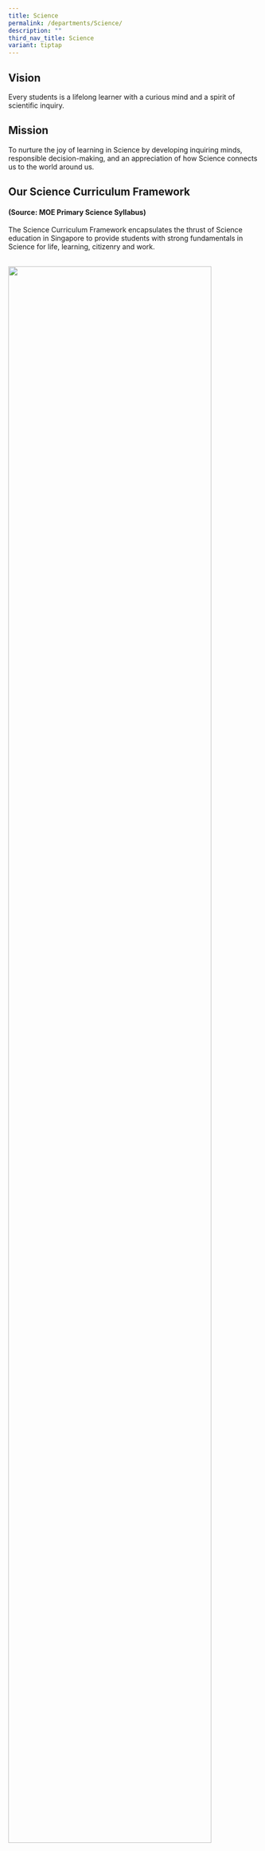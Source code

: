 ```yaml
---
title: Science
permalink: /departments/Science/
description: ""
third_nav_title: Science
variant: tiptap
---
```

<h2>Vision</h2>
<p>Every students is a lifelong learner with a curious mind and a spirit
of scientific inquiry.</p>
<h2>Mission</h2>
<p>To nurture the joy of learning in Science by developing inquiring minds,
responsible decision-making, and an appreciation of how Science connects
us to the world around us.</p>
<h2>Our Science Curriculum Framework</h2>
<p></p>
<h4>(Source: MOE Primary Science Syllabus)</h4>
<p>The Science Curriculum Framework encapsulates the thrust of Science education
in Singapore to provide students with strong fundamentals in Science for
life, learning, citizenry and work.
<br>
<br>
</p>
<div class="isomer-image-wrapper">
<img style="width:90%" height="auto" width="100%" src="/images/framework 2.png">
</div>
<p></p>
<h2></h2>
<p>Concordians are given opportunities to develop the ways of thinking and
doing science through various learning experiences. They engage in discussions,
hands-on activities and the use of SPAKLE kits bring Science to life in
the classroom.
<br>
<br>
</p>
<div class="isomer-image-wrapper">
<img style="width:40%" height="auto" width="100%" src="/images/Opportunities_1.jpg">
</div>
<p>
<br>
</p>
<div class="isomer-image-wrapper">
<img style="width:45%" height="auto" width="100%" src="/images/Oppurtunities_2.jpg">
</div>
<p>
<br>
</p>
<h3><strong>Science Key Programmes</strong></h3>
<p></p>
<ol data-tight="true" class="tight">
<li>
<p><strong>COL.OURS @ Primary 1 &amp; 2: Centre of Learning - Our Unique Research in Science</strong>
</p>
</li>
</ol>
<div class="isomer-image-wrapper">
<img style="width:45%" height="auto" width="100%" src="/images/Colours.jpg">
</div>
<p>At COL.OURS, we believe that the spirit of scientific inquiry begins early.
Although there is no formal Science curriculum at the Primary 1 and 2 levels,
our young learners are immersed in rich and exciting experiences that ignite
their curiosity about the world around them.</p>
<p></p>
<p>Through engaging science videos, hand-on activities both inside and outside
the classroom, and a thoughtfully curated selection of non-fiction Science
books, students are encouraged to explore, ask questions, and discover.</p>
<p></p>
<p>COL.OURS@ Primary 1&amp;2 lays a strong foundation for a lifelong love
of Science by nurturing inquisitive minds and a sense of wonder in every
child.
<br>
</p>
<ol start="2" data-tight="true" class="tight">
<li>
<p><strong>Primary 3 - Little Farmers</strong>
</p>
</li>
</ol>
<table style="minWidth: 50px">
<colgroup>
<col>
<col>
</colgroup>
<tbody>
<tr>
<td rowspan="1" colspan="1">
<div class="isomer-image-wrapper">
<img style="width: 100%" height="auto" width="100%" src="/images/Little_Farmers_logo.png">
</div>
</td>
<td rowspan="1" colspan="1">
<div class="isomer-image-wrapper">
<img style="width: 100%" height="auto" width="100%" src="/images/Little_Farmers_3.jpg">
</div>
</td>
</tr>
</tbody>
</table>
<p></p>
<p>Primary 3 students are given an opportunity to experience urban farming
first-hand in our school’s garden during their Modular CCA. Besides reinforcing
their Science learning on plants, it inculcates outdoor education life
skills, shelter building, dengue prevention as well as the values of responsibility,
teamwork and care towards plants and our environment.</p>
<p><strong>3. Primary 4 - Hydroponics</strong>
</p>
<table style="minWidth: 50px">
<colgroup>
<col>
<col>
</colgroup>
<tbody>
<tr>
<td rowspan="1" colspan="1">
<div class="isomer-image-wrapper">
<img style="width:85%" height="auto" width="100%" src="/images/Hydroponics in school logo.png">
</div>
</td>
<td rowspan="1" colspan="1">
<div class="isomer-image-wrapper">
<img style="width:95%" height="auto" width="100%" src="/images/Hydroponics.jpg">
</div>
</td>
</tr>
</tbody>
</table>
<p>Hydroponics is a soilless farming technology commonly used in Singapore.
This hands-on programme provides a good opportunity for students to reinforce
their learning on plants and plant parts. Primary 4 students get to grow
vegetables in our school’s hydroponics system, from transplanting seedlings
to harvesting the adult plant after three to four weeks!
<br>
</p>
<ol start="4" data-tight="true" class="tight">
<li>
<p><strong>Primary 5 - High Achievers in Science Programme (for selected students)</strong>
</p>
</li>
</ol>
<p>The High Achievers in Science programme aims to nurture selected Concordians
who demonstrates high readiness and strong passion in the learning of science
to be self-directed students with 21st Century skills such as Critical
and Inventive thinking. We aim to inspire these students to learn beyond
the MOE- Primary Science Syllabus. Students are given opportunities to
participate in E2K Science and also provides opportunities for them to
represent our school for Science competitions.
<br>
</p>
<div class="isomer-image-wrapper">
<img style="width:38%" height="auto" width="100%" src="/images/E2K_Science_2.jpg">
</div>
<p></p>
<div class="isomer-image-wrapper">
<img style="width:38%" height="auto" width="100%" src="/images/E2K_Science_1.jpg">
</div>
<p></p>
<div class="isomer-image-wrapper">
<img style="width:38%" height="auto" width="100%" src="/images/E2k_Science_3.jpg">
</div>
<p></p>
<p></p>
<p><strong><br></strong>
</p>
<p></p>
<ol start="5" data-tight="true" class="tight">
<li>
<p><strong>Primary 1 to 6 - Ecopals @Concord (Environmental Education)</strong>
<br>
</p>
</li>
</ol>
<div class="isomer-image-wrapper">
<img style="width:60%" height="auto" width="100%" src="/images/ecopal@Concord logo.png">
</div>
<div class="isomer-image-wrapper">
<img style="width:40%" height="auto" width="100%" src="/images/EcoPals_1.jpg">
</div>
<div class="isomer-image-wrapper">
<img style="width:40%" height="auto" width="100%" src="/images/EcoPal2.jpg">
</div>
<p></p>
<p>This programme aims to help students understand the environment, be aware
of the current complex issues facing our earth and the future prospect
or impact of environmental changes.</p>
<p>As a recognised Green School, the programme engages our students with
"Green" programmes so that every student can take action to keep our environment
sustainable for the future.<strong><br><br></strong>
</p>
<p></p>
<p></p>
<p></p>